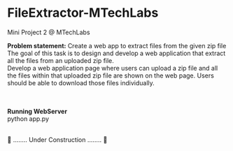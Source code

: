 # FileExtractor-MTechLabs
Mini Project 2 @ MTechLabs

<b> Problem statement:</b> Create a web app to extract files from the given zip file<br/>
The goal of this task is to design and develop a web application that extract all the files from an uploaded zip file.<br/>
Develop a web application page where users can upload a zip file and all the files within that uploaded zip file are shown on the web page. Users should be able to download those files individually. 

<br/><br/>
<b> Running WebServer </b>
<br/>
python app.py
<br/><br/>

🚧 ........ Under Construction ........ 🚧


